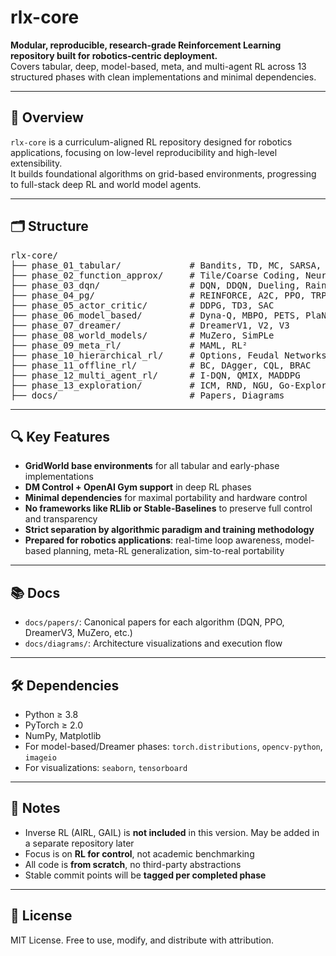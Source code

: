 # rlx-core

**Modular, reproducible, research-grade Reinforcement Learning repository built for robotics-centric deployment.**  
Covers tabular, deep, model-based, meta, and multi-agent RL across 13 structured phases with clean implementations and minimal dependencies.

---

## 🧠 Overview

`rlx-core` is a curriculum-aligned RL repository designed for robotics applications, focusing on low-level reproducibility and high-level extensibility.  
It builds foundational algorithms on grid-based environments, progressing to full-stack deep RL and world model agents.

---

## 🗂️ Structure

<pre>
rlx-core/
├── phase_01_tabular/             # Bandits, TD, MC, SARSA, Q-Learning, Planning
├── phase_02_function_approx/     # Tile/Coarse Coding, Neural Approx
├── phase_03_dqn/                 # DQN, DDQN, Dueling, Rainbow, PER
├── phase_04_pg/                  # REINFORCE, A2C, PPO, TRPO
├── phase_05_actor_critic/        # DDPG, TD3, SAC
├── phase_06_model_based/         # Dyna-Q, MBPO, PETS, PlaNet
├── phase_07_dreamer/             # DreamerV1, V2, V3
├── phase_08_world_models/        # MuZero, SimPLe
├── phase_09_meta_rl/             # MAML, RL²
├── phase_10_hierarchical_rl/     # Options, Feudal Networks
├── phase_11_offline_rl/          # BC, DAgger, CQL, BRAC
├── phase_12_multi_agent_rl/      # I-DQN, QMIX, MADDPG
├── phase_13_exploration/         # ICM, RND, NGU, Go-Explore
├── docs/                         # Papers, Diagrams
</pre>

---

## 🔍 Key Features

- **GridWorld base environments** for all tabular and early-phase implementations  
- **DM Control + OpenAI Gym support** in deep RL phases  
- **Minimal dependencies** for maximal portability and hardware control  
- **No frameworks like RLlib or Stable-Baselines** to preserve full control and transparency  
- **Strict separation by algorithmic paradigm and training methodology**  
- **Prepared for robotics applications**: real-time loop awareness, model-based planning, meta-RL generalization, sim-to-real portability  

---

## 📚 Docs

- `docs/papers/`: Canonical papers for each algorithm (DQN, PPO, DreamerV3, MuZero, etc.)  
- `docs/diagrams/`: Architecture visualizations and execution flow  

---

## 🛠️ Dependencies

- Python ≥ 3.8  
- PyTorch ≥ 2.0  
- NumPy, Matplotlib  
- For model-based/Dreamer phases: `torch.distributions`, `opencv-python`, `imageio`  
- For visualizations: `seaborn`, `tensorboard`  

---

## 🚧 Notes

- Inverse RL (AIRL, GAIL) is **not included** in this version. May be added in a separate repository later  
- Focus is on **RL for control**, not academic benchmarking  
- All code is **from scratch**, no third-party abstractions  
- Stable commit points will be **tagged per completed phase**  

---

## 📜 License

MIT License. Free to use, modify, and distribute with attribution.
